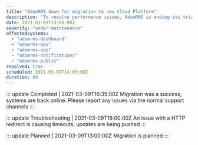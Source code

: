 ```yaml
---
title: "AdamRMS down for migration to new Cloud Platform"
description: "To resolve performance issues, AdamRMS is ending its trial of a serverless public cloud platform early and moving to a more traditional server stack"
date: 2021-03-09T13:00:00Z
severity: "under-maintenance"
affectedsystems:
  - "adamrms-dashboard"
  - "adamrms-api"
  - "adamrms-app"
  - "adamrms-notifications"
  - "adamrms-public"
resolved: true
scheduled: 2021-03-09T14:00:00Z
duration: 60
---
```


::: update Completed | 2021-03-09T16:35:00Z
Migration was a success, systems are back online. Please report any issues via the normal support channels
:::

::: update Troubleshooting | 2021-03-09T16:00:00Z
An issue with a HTTP redirect is causing timeouts, updates are being pushed
:::

::: update Planned | 2021-03-09T13:00:00Z
Migration is planned
:::
